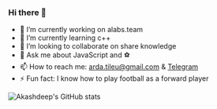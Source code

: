 ### Hi there 👋

- 🔭  I’m currently working on alabs.team
- 🌱  I’m currently learning c++
- 👯  I’m looking to collaborate on share knowledge
- 💬  Ask me about JavaScript and ⚽
- 📫  How to reach me: arda.tileu@gmail.com & [Telegram](https://t.me/ardak_tileu)
- ⚡   Fun fact: I know how to play football as a forward player

<!--
**ardakkk/ardakkk** is a ✨ _special_ ✨ repository because its `README.md` (this file) appears on your GitHub profile.

Here are some ideas to get you started:

- 🔭 I’m currently working on ...
- 🌱 I’m currently learning ...
- 👯 I’m looking to collaborate on ...
- 🤔 I’m looking for help with ...
- 💬 Ask me about ...
- 📫 How to reach me: ...
- 😄 Pronouns: ...
- ⚡ Fun fact: ...
-->

<p align="justify">
  <img src="https://github-readme-stats.vercel.app/api?username=ardakkk&show_icons=true" alt="Akashdeep's GitHub stats"></img>
</p>
